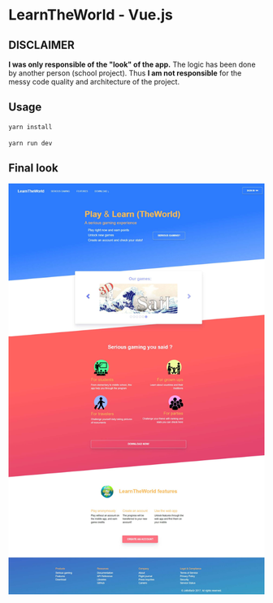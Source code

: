 # LearnTheWorld - Vue.js

## DISCLAIMER
**I was only responsible of the "look" of the app.**
The logic has been done by another person (school project).
Thus **I am not responsible** for the messy code quality and architecture
of the project.

## Usage
```
yarn install

yarn run dev

```

## Final look
![Landing page](./splash-ltw-landing.jpg)
